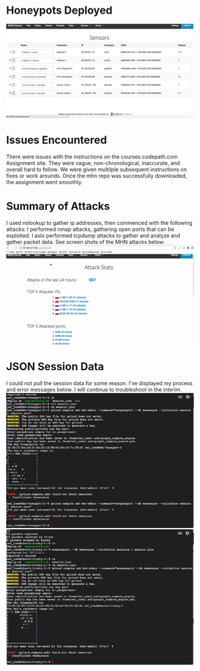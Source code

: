 # Honeypots Deployed
![](https://github.com/neltoms/cybersecurity/blob/master/Week_9/GIF/honeypots_deployed.png)

# Issues Encountered
There were issues with the instructions on the courses.codepath.com Assignment site. They were vague, non-chronological, 
inaccurate, and overall hard to follow. We were given multilple subsequent instructions on fixes or work arounds. Once the mhn
repo was successfully downloaded, the assignment went smoothly.

# Summary of Attacks
I used nslookup to gather ip addresses, then commenced with the following attacks:
I performed nmap attacks, gathering open ports that can be exploited. I aslo performed tcpdump attacks to gather and analyze
and gather packet data. See screen shots of the MHN attacks below:
![](https://github.com/neltoms/cybersecurity/blob/master/Week_9/GIF/mhn_gif.gif)

# JSON Session Data
I could not pull the session data for some reason. I've displayed my process and error messages below. I will continue to
troubleshoot in the interim.
![](https://github.com/neltoms/cybersecurity/blob/master/Week_9/GIF/session_data_pull_failure1.png)
![](https://github.com/neltoms/cybersecurity/blob/master/Week_9/GIF/session_data_pull_failure2.png)
